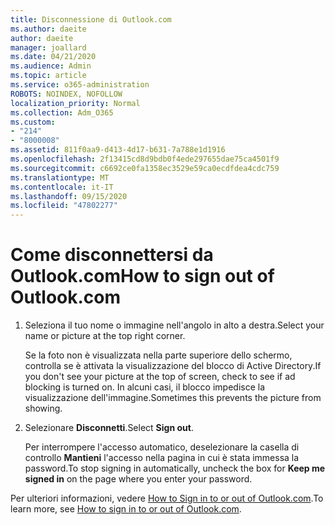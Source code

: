 ```yaml
---
title: Disconnessione di Outlook.com
ms.author: daeite
author: daeite
manager: joallard
ms.date: 04/21/2020
ms.audience: Admin
ms.topic: article
ms.service: o365-administration
ROBOTS: NOINDEX, NOFOLLOW
localization_priority: Normal
ms.collection: Adm_O365
ms.custom:
- "214"
- "8000008"
ms.assetid: 811f0aa9-d413-4d17-b631-7a788e1d1916
ms.openlocfilehash: 2f13415cd8d9bdb0f4ede297655dae75ca4501f9
ms.sourcegitcommit: c6692ce0fa1358ec3529e59ca0ecdfdea4cdc759
ms.translationtype: MT
ms.contentlocale: it-IT
ms.lasthandoff: 09/15/2020
ms.locfileid: "47802277"
---
```

# <a name="how-to-sign-out-of-outlookcom"></a><span data-ttu-id="d102e-102">Come disconnettersi da Outlook.com</span><span class="sxs-lookup"><span data-stu-id="d102e-102">How to sign out of Outlook.com</span></span>

1. <span data-ttu-id="d102e-103">Seleziona il tuo nome o immagine nell'angolo in alto a destra.</span><span class="sxs-lookup"><span data-stu-id="d102e-103">Select your name or picture at the top right corner.</span></span>

    <span data-ttu-id="d102e-104">Se la foto non è visualizzata nella parte superiore dello schermo, controlla se è attivata la visualizzazione del blocco di Active Directory.</span><span class="sxs-lookup"><span data-stu-id="d102e-104">If you don't see your picture at the top of screen, check to see if ad blocking is turned on.</span></span> <span data-ttu-id="d102e-105">In alcuni casi, il blocco impedisce la visualizzazione dell'immagine.</span><span class="sxs-lookup"><span data-stu-id="d102e-105">Sometimes this prevents the picture from showing.</span></span>

2. <span data-ttu-id="d102e-106">Selezionare **Disconnetti**.</span><span class="sxs-lookup"><span data-stu-id="d102e-106">Select **Sign out**.</span></span>

    <span data-ttu-id="d102e-107">Per interrompere l'accesso automatico, deselezionare la casella di controllo **Mantieni** l'accesso nella pagina in cui è stata immessa la password.</span><span class="sxs-lookup"><span data-stu-id="d102e-107">To stop signing in automatically, uncheck the box for **Keep me signed in** on the page where you enter your password.</span></span>

<span data-ttu-id="d102e-108">Per ulteriori informazioni, vedere [How to Sign in to or out of Outlook.com](https://support.office.com/article/e08eb8ac-ac27-49f4-a400-a47311e1ee7e?wt.mc_id=Office_Outlook_com_Alchemy).</span><span class="sxs-lookup"><span data-stu-id="d102e-108">To learn more, see [How to sign in to or out of Outlook.com](https://support.office.com/article/e08eb8ac-ac27-49f4-a400-a47311e1ee7e?wt.mc_id=Office_Outlook_com_Alchemy).</span></span>
  